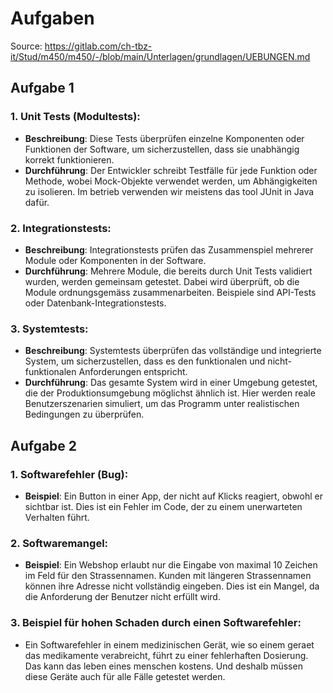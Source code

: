 # Aufgaben
Source: https://gitlab.com/ch-tbz-it/Stud/m450/m450/-/blob/main/Unterlagen/grundlagen/UEBUNGEN.md <br>

## Aufgabe 1

### 1. Unit Tests (Modultests):
   - **Beschreibung**: Diese Tests überprüfen einzelne Komponenten oder Funktionen der Software, um sicherzustellen, dass sie unabhängig korrekt funktionieren.
   - **Durchführung**: Der Entwickler schreibt Testfälle für jede Funktion oder Methode, wobei Mock-Objekte verwendet werden, um Abhängigkeiten zu isolieren. Im betrieb verwenden wir meistens das tool JUnit in Java dafür.

### 2. Integrationstests:
   - **Beschreibung**: Integrationstests prüfen das Zusammenspiel mehrerer Module oder Komponenten in der Software.
   - **Durchführung**: Mehrere Module, die bereits durch Unit Tests validiert wurden, werden gemeinsam getestet. Dabei wird überprüft, ob die Module ordnungsgemäss zusammenarbeiten. Beispiele sind API-Tests oder Datenbank-Integrationstests.

### 3. Systemtests:
   - **Beschreibung**: Systemtests überprüfen das vollständige und integrierte System, um sicherzustellen, dass es den funktionalen und nicht-funktionalen Anforderungen entspricht.
   - **Durchführung**: Das gesamte System wird in einer Umgebung getestet, die der Produktionsumgebung möglichst ähnlich ist. Hier werden reale Benutzerszenarien simuliert, um das Programm unter realistischen Bedingungen zu überprüfen.

## Aufgabe 2

### 1. Softwarefehler (Bug): 
  - **Beispiel**: Ein Button in einer App, der nicht auf Klicks reagiert, obwohl er sichtbar ist. Dies ist ein Fehler im Code, der zu einem unerwarteten Verhalten führt.
### 2. Softwaremangel:
  - **Beispiel**: Ein Webshop erlaubt nur die Eingabe von maximal 10 Zeichen im Feld für den Strassennamen. Kunden mit längeren Strassennamen können ihre Adresse nicht vollständig eingeben. Dies ist ein Mangel, da die Anforderung der Benutzer nicht erfüllt wird.
### 3. Beispiel für hohen Schaden durch einen Softwarefehler:
  - Ein Softwarefehler in einem medizinischen Gerät, wie so einem geraet das medikamente verabreicht, führt zu einer fehlerhaften Dosierung. Das kann das leben eines menschen kostens. Und deshalb müssen diese Geräte auch für alle Fälle getestet werden.
